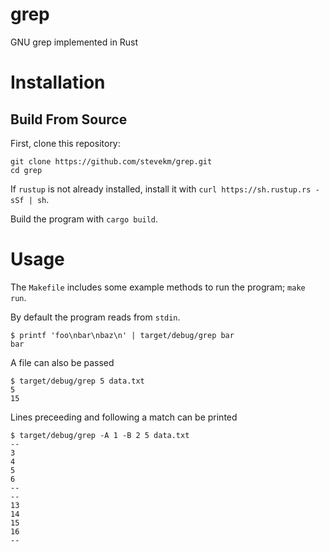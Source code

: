 # grep

GNU grep implemented in Rust

# Installation

## Build From Source

First, clone this repository:

```
git clone https://github.com/stevekm/grep.git
cd grep
```

If `rustup` is not already installed, install it with `curl https://sh.rustup.rs -sSf | sh`.

Build the program with `cargo build`.

# Usage

The `Makefile` includes some example methods to run the program; `make run`.

By default the program reads from `stdin`.

```
$ printf 'foo\nbar\nbaz\n' | target/debug/grep bar
bar
```

A file can also be passed

```
$ target/debug/grep 5 data.txt
5
15
```

Lines preceeding and following a match can be printed

```
$ target/debug/grep -A 1 -B 2 5 data.txt
--
3
4
5
6
--
--
13
14
15
16
--
```
